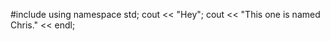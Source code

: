 #include <iostream>
using namespace std;
cout << "Hey";
cout << "This one is named Chris." << endl;
